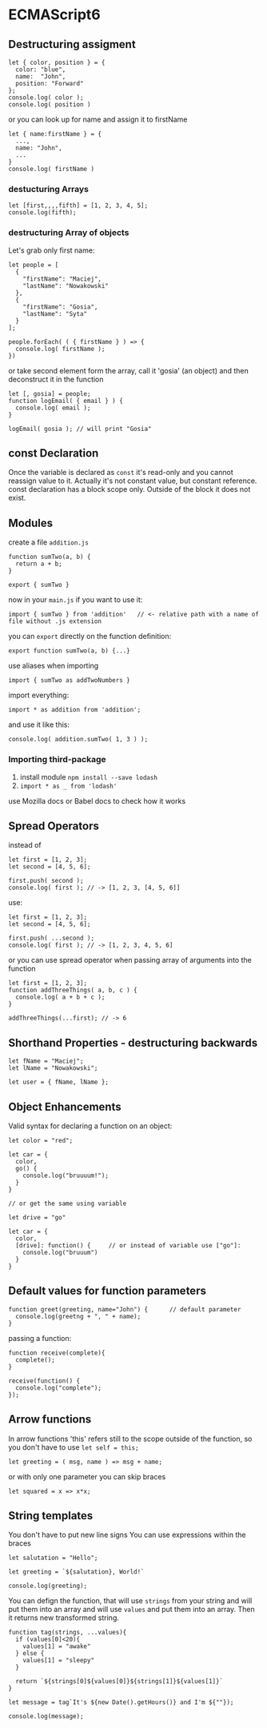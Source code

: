 # ECMAScript6

## Destructuring assigment 

```
let { color, position } = { 
  color: "blue",
  name:  "John", 
  position: "Forward"
};
console.log( color );
console.log( position )
```

or you can look up for name and assign it to firstName
```
let { name:firstName } = {
  ...,
  name: "John",
  ... 
}
console.log( firstName )
```

### destucturing Arrays

```
let [first,,,,fifth] = [1, 2, 3, 4, 5];
console.log(fifth);
```

### destructuring Array of objects 

Let's grab only first name:
```
let people = [
  {
    "firstName": "Maciej",
    "lastName": "Nowakowski"
  },
  { 
    "firstName": "Gosia",
    "lastName": "Syta"
  }
];

people.forEach( ( { firstName } ) => {
  console.log( firstName );
})
```

or  take second element form the array, call it 'gosia' (an object) and then deconstruct it in the function

```
let [, gosia] = people;
function logEmail( { email } ) {
  console.log( email );
}

logEmail( gosia ); // will print "Gosia"
```

## const Declaration

Once the variable is declared as `const` it's read-only and you cannot reassign value to it.
Actually it's not constant value, but constant reference. 
const declaration has a block scope only. Outside of the block it does not exist.


## Modules

create a file `addition.js`

```
function sumTwo(a, b) {
  return a + b;
}

export { sumTwo }
```

now in your `main.js` if you want to use it:

```
import { sumTwo } from 'addition'   // <- relative path with a name of file without .js extension

```

you can `export` directly on the function definition: 
```
export function sumTwo(a, b) {...}
```

use aliases when importing 

```
import { sumTwo as addTwoNumbers }
```

import everything:

```
import * as addition from 'addition';
```

and use it like this:

```
console.log( addition.sumTwo( 1, 3 ) );
```

### Importing third-package 

1. install module `npm install --save lodash`
2. `import * as _ from 'lodash'`

use Mozilla docs or Babel docs to check how it works



## Spread Operators

instead of 

```
let first = [1, 2, 3];
let second = [4, 5, 6];

first.push( second ); 
console.log( first ); // -> [1, 2, 3, [4, 5, 6]]
```

use:


```
let first = [1, 2, 3];
let second = [4, 5, 6];

first.push( ...second ); 
console.log( first ); // -> [1, 2, 3, 4, 5, 6]
```

or you can use spread operator when passing array of arguments into the function

```
let first = [1, 2, 3];
function addThreeThings( a, b, c ) {
  console.log( a + b + c );
}

addThreeThings(...first); // -> 6
```


## Shorthand Properties - destructuring backwards

```
let fName = "Maciej";
let lName = "Nowakowski";

let user = { fName, lName };
```


## Object Enhancements

Valid syntax for declaring a function on an object:

```
let color = "red";

let car = {
  color,
  go() {
    console.log("bruuuum!");
  }
}

// or get the same using variable

let drive = "go"

let car = {
  color,
  [drive]: function() {     // or instead of variable use ["go"]:
    console.log("bruuum")
  }
}

```

## Default values for function parameters

```
function greet(greeting, name="John") {      // default parameter
  console.log(greetng + ", " + name);
}
```

passing a function: 

```
function receive(complete){
  complete();
}

receive(function() {
  console.log("complete");
});

```


## Arrow functions

In arrow functions 'this' refers still to the scope outside of the function, so you don't have to use 
`let self = this;`

```
let greeting = ( msg, name ) => msg + name;
```

or with only one parameter you can skip braces

```
let squared = x => x*x;
```


## String templates

You don't have to put new line signs
You can use expressions within the braces

```
let salutation = "Hello";

let greeting = `${salutation}, World!`

console.log(greeting);
```

You can defign the function, that will use `strings` from your string and will put them into an array
and will use `values` and put them into an array. Then it returns new transformed string.


```
function tag(strings, ...values){
  if (values[0]<20){
    values[1] = "awake"
  } else {
    values[1] = "sleepy"
  }

  return `${strings[0]${values[0]}${strings[1]}${values[1]}`
}

let message = tag`It's ${new Date().getHours()} and I'm ${""});

console.log(message);

```









































